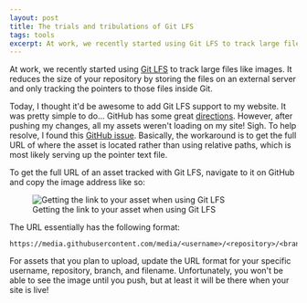 ```yaml
---
layout: post
title: The trials and tribulations of Git LFS
tags: tools
excerpt: At work, we recently started using Git LFS to track large files like images. It reduces the size of your repository by storing the files on an external server and only tracking the pointers to those files inside Git.
---
```


At work, we recently started using [Git LFS](https://git-lfs.github.com/) to track large files like images. It reduces the size of your repository by storing the files on an external server and only tracking the pointers to those files inside Git.

Today, I thought it'd be awesome to add Git LFS support to my website. It was pretty simple to do... GitHub has some great [directions](https://help.github.com/articles/configuring-git-large-file-storage/). However, after pushing my changes, all my assets weren't loading on my site! Sigh. To help resolve, I found this [GitHub issue](https://github.com/git-lfs/git-lfs/issues/1342). Basically, the workaround is to get the full URL of where the asset is located rather than using relative paths, which is most likely serving up the pointer text file.

To get the full URL of an asset tracked with Git LFS, navigate to it on GitHub and copy the image address like so:

<figure class="figure">
  <img class="figure-img img-fluid border rounded" src="https://media.githubusercontent.com/media/estherjk/estherjk.github.io/master/assets/img/tools/git-lfs-link.png" alt="Getting the link to your asset when using Git LFS">
  <figcaption class="figure-caption text-center">Getting the link to your asset when using Git LFS</figcaption>
</figure>

The URL essentially has the following format:

```
https://media.githubusercontent.com/media/<username>/<repository>/<branch>/<filename>
```

For assets that you plan to upload, update the URL format for your specific username, repository, branch, and filename. Unfortunately, you won't be able to see the image until you push, but at least it will be there when your site is live!